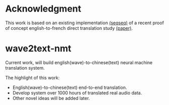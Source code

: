# Acknowledgment
This work is based on an existing implementation [(seqseq)](https://github.com/eske/seq2seq) of a recent proof of concept english-to-french direct translation study [(paper)](https://arxiv.org/pdf/1612.01744v1.pdf).  

# wave2text-nmt
Current work, will build english(wave)-to-chinese(text) neural machine translation system.

The highlight of this work:
- English(wave)-to-chinese(text) end-to-end translation.
- Develop system over 1000 hours of translated real audio data.
- Other novel ideas will be added later.

